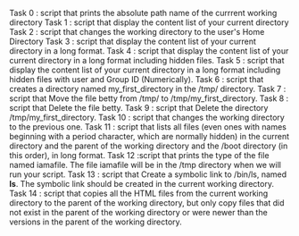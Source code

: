 Task 0 : script that prints the absolute path name of the currrent working directory
Task 1 : script that display the content list of your current directory
Task 2 : script that changes the working directory to the user's Home Directory
Task 3 : script that display the content list of your current directory in a long format.
Task 4 : script that display the content list of your current directory in a long format including hidden files.
Task 5 : script that display the content list of your current directory in a long format including hidden files with user and Group ID (Numerically).
Task 6 : script that creates a directory named my_first_directory in the /tmp/ directory.
Task 7 : script that Move the file betty from /tmp/ to /tmp/my_first_directory.
Task 8 : script that Delete the file betty.
Task 9 : script that Delete the directory /tmp/my_first_directory.
Task 10 : script that changes the working directory to the previous one.
Task 11 : script that lists all files (even ones with names beginning with a period character, which are normally hidden) in the current directory and the parent of the working directory and the /boot directory (in this order), in long format.
Task 12 :script that prints the type of the file named iamafile. The file iamafile will be in the /tmp directory when we will run your script.
Task 13 : script that Create a symbolic link to /bin/ls, named __ls__. The symbolic link should be created in the current working directory.
Task 14 : script that copies all the HTML files from the current working directory to the parent of the working directory, but only copy files that did not exist in the parent of the working directory or were newer than the versions in the parent of the working directory.

